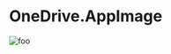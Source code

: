 # OneDrive.AppImage

![foo](https://github.com/nx-appbuild-hub/OneDrive.AppImage//actions/workflows/makefile.yml/badge.svg)

